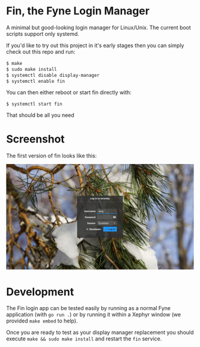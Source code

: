 # Fin, the Fyne Login Manager

A minimal but good-looking login manager for Linux/Unix.
The current boot scripts support only systemd.

If you'd like to try out this project in it's early stages
then you can simply check out this repo and run:

```shell
$ make
$ sudo make install
$ systemctl disable display-manager
$ systemctl enable fin
```

You can then either reboot or start fin directly with:

```shell
$ systemctl start fin
```

That should be all you need

# Screenshot

The first version of fin looks like this:

![](img/screenshot.png)

# Development

The Fin login app can be tested easily by running as a normal
Fyne application (with `go run .`) or by running it within a
Xephyr window (we provided `make embed` to help).

Once you are ready to test as your display manager replacement
you should execute `make && sudo make install` and restart the
`fin` service.
